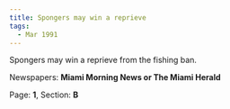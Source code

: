 ```yaml
---  
title: Spongers may win a reprieve  
tags:  
  - Mar 1991  
---  
```

  
Spongers may win a reprieve from the fishing ban.  
  
Newspapers: **Miami Morning News or The Miami Herald**  
  
Page: **1**, Section: **B** 
